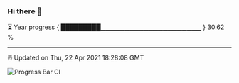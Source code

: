 ### Hi there 👋

⏳ Year progress { █████████▁▁▁▁▁▁▁▁▁▁▁▁▁▁▁▁▁▁▁▁▁ } 30.62 %

---

⏰ Updated on Thu, 22 Apr 2021 18:28:08 GMT

![Progress Bar CI](https://github.com/liununu/liununu/workflows/Progress%20Bar%20CI/badge.svg)
